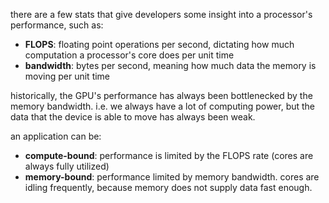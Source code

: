 there are a few stats that give developers some insight into a processor's performance, such as:
- **FLOPS**: floating point operations per second, dictating how much computation a processor's core does per unit time
- **bandwidth**: bytes per second, meaning how much data the memory is moving per unit time

historically, the GPU's performance has always been bottlenecked by the memory bandwidth. i.e. we always have a lot of computing power, but the data that the device is able to move has always been weak.

an application can be:
- **compute-bound**: performance is limited by the FLOPS rate (cores are always fully utilized)
- **memory-bound**: performance limited by memory bandwidth. cores are idling frequently, because memory does not supply data fast enough.

